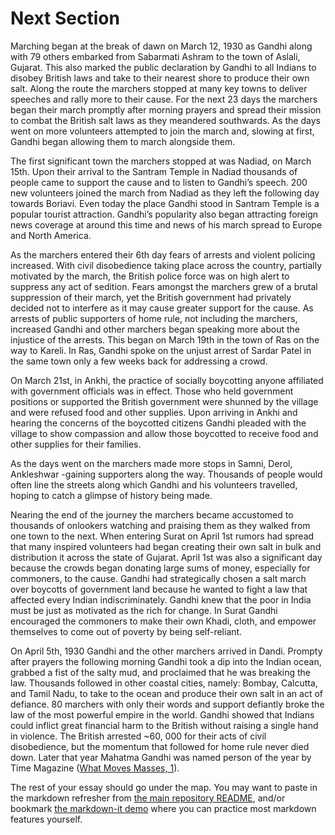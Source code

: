 # Next Section

Marching began at the break of dawn on March 12, 1930 as Gandhi along with 79 others embarked from Sabarmati Ashram to the town of Aslali, Gujarat. This also marked the public declaration by Gandhi to all Indians to disobey British laws and take to their nearest shore to produce their own salt. Along the route the marchers stopped at many key towns to deliver speeches and rally more to their cause. For the next 23 days the marchers began their march promptly after morning prayers and spread their mission to combat the British salt laws as they meandered southwards. As the days went on more volunteers attempted to join the march and, slowing at first, Gandhi began allowing them to march alongside them.

The first significant town the marchers stopped at was Nadiad, on March 15th. Upon their arrival to the Santram Temple in Nadiad thousands of people came to support the cause and to listen to Gandhi’s speech. 200 new volunteers joined the march from Nadiad as they left the following day towards Boriavi. Even today the place Gandhi stood in Santram Temple is a popular tourist attraction. Gandhi’s popularity also began attracting foreign news coverage at around this time and news of his march spread to Europe and North America.

As the marchers entered their 6th day fears of arrests and violent policing increased. With civil disobedience taking place across the country, partially motivated by the march, the British police force was on high alert to suppress any act of sedition. Fears amongst the marchers grew of a brutal suppression of their march, yet the British government had privately decided not to interfere as it may cause greater support for the cause. As arrests of public supporters of home rule, not including the marchers, increased Gandhi and other marchers began speaking more about the injustice of the arrests. This began on March 19th in the town of Ras on the way to Kareli. In Ras, Gandhi spoke on the unjust arrest of Sardar Patel in the same town only a few weeks back for addressing a crowd.

On March 21st, in Ankhi, the practice of socially boycotting anyone affiliated with government officials was in effect. Those who held government positions or supported the British government were shunned by the village and were refused food and other supplies. Upon arriving in Ankhi and hearing the concerns of the boycotted citizens Gandhi pleaded with the village to show compassion and allow those boycotted to receive food and other supplies for their families.

As the days went on the marchers made more stops in Samni, Derol, Ankleshwar -gaining supporters along the way. Thousands of people would often line the streets along which Gandhi and his volunteers travelled, hoping to catch a glimpse of history being made.

Nearing the end of the journey the marchers became accustomed to thousands of onlookers watching and praising them as they walked from one town to the next. When entering Surat on April 1st rumors had spread that many inspired volunteers had began creating their own salt in bulk and distribution it across the state of Gujarat. April 1st was also a significant day because the crowds began donating large sums of money, especially for commoners, to the cause. Gandhi had strategically chosen a salt march over boycotts of government land because he wanted to fight a law that affected every Indian indiscriminately. Gandhi knew that the poor in India must be just as motivated as the rich for change. In Surat Gandhi encouraged the commoners to make their own Khadi, cloth, and empower themselves to come out of poverty by being self-reliant.

On April 5th, 1930 Gandhi and the other marchers arrived in Dandi. Prompty after prayers the following morning Gandhi took a dip into the Indian ocean, grabbed a fist of the salty mud, and proclaimed that he was breaking the law. Thousands followed in other coastal cities, namely: Bombay, Calcutta, and Tamil Nadu, to take to the ocean and produce their own salt in an act of defiance. 80 marchers with only their words and support defiantly broke the law of the most powerful empire in the world. Gandhi showed that Indians could inflict great financial harm to the British without raising a single hand in violence. The British arrested ~60, 000 for their acts of civil disobedience, but the momentum that followed for home rule never died down. Later that year Mahatma Gandhi was named person of the year by Time Magazine ([What Moves Masses, 1](https://www-jstor-org.myaccess.library.utoronto.ca/stable/4402595?pq-origsite=summon&seq=1#metadata_info_tab_contents)).




The rest of your essay should go under the map. You may want to paste in the markdown refresher from [the main repository README](../README.md), and/or bookmark [the markdown-it demo](https://markdown-it.github.io/) where you can practice most markdown features yourself. 
